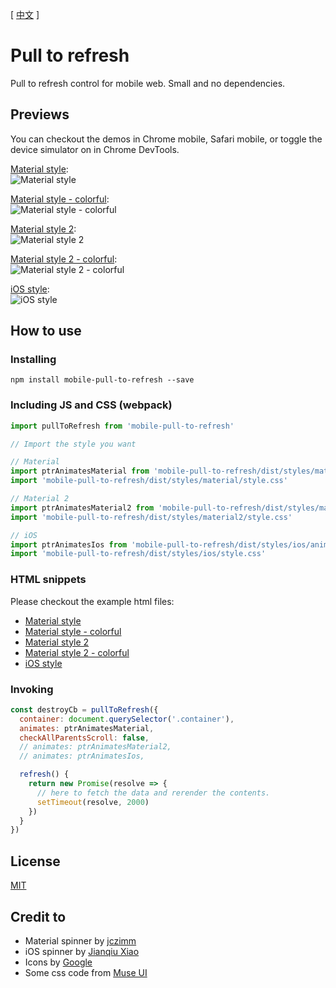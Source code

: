 [ [中文](README-zh.md) ]

# Pull to refresh

Pull to refresh control for mobile web. Small and no dependencies.

## Previews

You can checkout the demos in Chrome mobile, Safari mobile, or toggle the device simulator on in Chrome DevTools.

[Material style](https://jiangfengming.github.io/pull-to-refresh/examples/material.html):  
![Material style](imgs/material.gif)

[Material style - colorful](https://jiangfengming.github.io/pull-to-refresh/examples/material-colorful.html):  
![Material style - colorful](imgs/material-colorful.gif)

[Material style 2](https://jiangfengming.github.io/pull-to-refresh/examples/material2.html):  
![Material style 2](imgs/material2.gif)

[Material style 2 - colorful](https://jiangfengming.github.io/pull-to-refresh/examples/material2-colorful.html):  
![Material style 2 - colorful](imgs/material2-colorful.gif)

[iOS style](https://jiangfengming.github.io/pull-to-refresh/examples/ios.html):  
![iOS style](imgs/ios.gif)

## How to use

### Installing

```
npm install mobile-pull-to-refresh --save
```

### Including JS and CSS (webpack)

```js
import pullToRefresh from 'mobile-pull-to-refresh'

// Import the style you want

// Material
import ptrAnimatesMaterial from 'mobile-pull-to-refresh/dist/styles/material/animates'
import 'mobile-pull-to-refresh/dist/styles/material/style.css'

// Material 2
import ptrAnimatesMaterial2 from 'mobile-pull-to-refresh/dist/styles/material2/animates'
import 'mobile-pull-to-refresh/dist/styles/material2/style.css'

// iOS
import ptrAnimatesIos from 'mobile-pull-to-refresh/dist/styles/ios/animates'
import 'mobile-pull-to-refresh/dist/styles/ios/style.css'
```

### HTML snippets

Please checkout the example html files:
* [Material style](examples/material.html)
* [Material style - colorful](examples/material-colorful.html)
* [Material style 2](examples/material2.html)
* [Material style 2 - colorful](examples/material2-colorful.html)
* [iOS style](examples/ios.html)

### Invoking

```js
const destroyCb = pullToRefresh({
  container: document.querySelector('.container'),
  animates: ptrAnimatesMaterial,
  checkAllParentsScroll: false,
  // animates: ptrAnimatesMaterial2,
  // animates: ptrAnimatesIos,

  refresh() {
    return new Promise(resolve => {
      // here to fetch the data and rerender the contents.
      setTimeout(resolve, 2000)
    })
  }
})
```

## License

[MIT](LICENSE)

## Credit to

* Material spinner by [jczimm](https://codepen.io/jczimm/pen/vEBpoL)
* iOS spinner by [Jianqiu Xiao](https://github.com/swordray/ispinner)
* Icons by [Google](https://material.io/icons/)
* Some css code from [Muse UI](https://museui.github.io)

